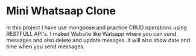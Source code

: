 # Mini Whatsaap Clone
In this project I have use mongoose and practice CRUD operations using RESTFULL API's. I maked Website like Watsapp where you can send messages and also delete and update messges. It will also show date and time when you send messages.